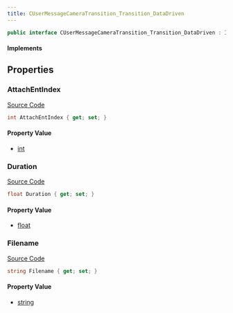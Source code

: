 ```yaml
---
title: CUserMessageCameraTransition_Transition_DataDriven
---
```


```csharp
public interface CUserMessageCameraTransition_Transition_DataDriven : ITypedProtobuf<CUserMessageCameraTransition_Transition_DataDriven>, INativeHandle
```

#### Implements

## Properties

### AttachEntIndex

[Source Code](https://github.com/swiftly-solution/swiftlys2/blob/main/managed/src/SwiftlyS2.Generated/Protobufs/Interfaces/CUserMessageCameraTransition_Transition_DataDriven.cs#L16)

```csharp
int AttachEntIndex { get; set; }
```

#### Property Value

- [int](https://learn.microsoft.com/dotnet/api/system.int32)

### Duration

[Source Code](https://github.com/swiftly-solution/swiftlys2/blob/main/managed/src/SwiftlyS2.Generated/Protobufs/Interfaces/CUserMessageCameraTransition_Transition_DataDriven.cs#L19)

```csharp
float Duration { get; set; }
```

#### Property Value

- [float](https://learn.microsoft.com/dotnet/api/system.single)

### Filename

[Source Code](https://github.com/swiftly-solution/swiftlys2/blob/main/managed/src/SwiftlyS2.Generated/Protobufs/Interfaces/CUserMessageCameraTransition_Transition_DataDriven.cs#L13)

```csharp
string Filename { get; set; }
```

#### Property Value

- [string](https://learn.microsoft.com/dotnet/api/system.string)

